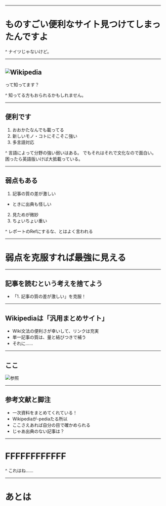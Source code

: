 #

---

# ものすごい便利なサイト見つけてしまったんですよ

^
ナイツじゃないけど。

---

## ![Wikipedia](http://upload.wikimedia.org/wikipedia/commons/f/f0/Wikipedia-logo-de.png)

って知ってます？

^
知ってる方もおられるかもしれません。

---

## 便利です

1. おおかたなんでも載ってる
2. 新しいモノ・コトにそこそこ強い
3. 多言語対応

^
言語によって分野の強い弱いはある。
でもそれはそれで文化なので面白い。
困ったら英語版いけば大抵載っている。

---

## 弱点もある

1. 記事の質の差が激しい
 * ときに出典も怪しい
2. 見ためが微妙
3. ちょいちょい重い

^
レポートのRefにするな、とはよく言われる

---

# 弱点を克服すれば最強に見える

---

## 記事を読むという考えを捨てよう

* 「1. 記事の質の差が激しい」を克服！

---

## Wikipediaは「汎用まとめサイト」

* Wiki文法の便利さが幸いして、リンクは充実
 * 単一記事の質は、量と結びつきで補う
* それに……

---

## ここ

![参照](images/ref_note.png)

---

## 参考文献と脚注

* 一次資料をまとめてくれている！
 * Wikipediaが-pediaたる所以
 * ここさえあれば自分の目で確かめられる
* じゃあ出典のない記事は？

---

# FFFFFFFFFFFF

^
これはね……

---

# あとは
